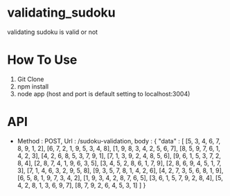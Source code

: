 # validating_sudoku
validating sudoku is valid or not

# How To Use
 1. Git Clone
 2. npm install
 3. node app (host and port is default setting to localhost:3004)

# API
 - Method : POST, Url : /sudoku-validation,
    body : {
        "data" : [
            [5, 3, 4, 6, 7, 8, 9, 1, 2],
            [6, 7, 2, 1, 9, 5, 3, 4, 8],
            [1, 9, 8, 3, 4, 2, 5, 6, 7],
            [8, 5, 9, 7, 6, 1, 4, 2, 3],
            [4, 2, 6, 8, 5, 3, 7, 9, 1],
            [7, 1, 3, 9, 2, 4, 8, 5, 6],
            [9, 6, 1, 5, 3, 7, 2, 8, 4],
            [2, 8, 7, 4, 1, 9, 6, 3, 5],
            [3, 4, 5, 2, 8, 6, 1, 7, 9],
            [2, 8, 6, 9, 4, 5, 1, 7, 3],
            [7, 1, 4, 6, 3, 2, 9, 5, 8],
            [9, 3, 5, 7, 8, 1, 4, 2, 6],
            [4, 2, 7, 3, 5, 6, 8, 1, 9],
            [6, 5, 8, 1, 9, 7, 3, 4, 2],
            [1, 9, 3, 4, 2, 8, 7, 6, 5],
            [3, 6, 1, 5, 7, 9, 2, 8, 4],
            [5, 4, 2, 8, 1, 3, 6, 9, 7],
            [8, 7, 9, 2, 6, 4, 5, 3, 1]
        ]
    }